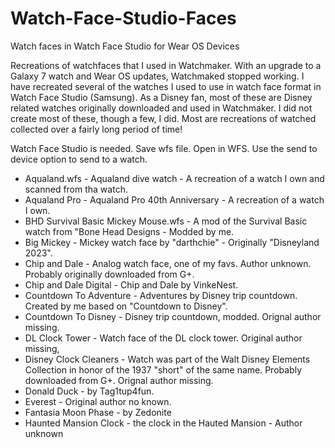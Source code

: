 # Watch-Face-Studio-Faces
Watch faces in Watch Face Studio for Wear OS Devices

Recreations of watchfaces that I used in Watchmaker.  With an upgrade to a Galaxy 7 watch and Wear OS updates, Watchmaked stopped working.  I have recreated several of the watches I used to use in watch face format in Watch Face Studio (Samsung).  As a Disney fan, most of these are Disney related watches originally downloaded and used in Watchmaker.  I did not create most of these, though a few, I did.  Most are recreations of watched collected over a fairly long period of time!

Watch Face Studio is needed.
Save wfs file.
Open in WFS.
Use the send to device option to send to a watch.

* Aqualand.wfs - Aqualand dive watch - A recreation of a watch I own and scanned from tha watch.
* Aqualand Pro - Aqualand Pro 40th Anniversary - A recreation of a watch I own.
* BHD Survival Basic Mickey Mouse.wfs - A mod of the Survival Basic watch from "Bone Head Designs - Modded by me.
* Big Mickey - Mickey watch face by "darthchie" - Originally "Disneyland 2023".
* Chip and Dale - Analog watch face, one of my favs. Author unknown. Probably originally downloaded from G+.
* Chip and Dale Digital - Chip and Dale by VinkeNest.
* Countdown To Adventure - Adventures by Disney trip countdown. Created by me based on "Countdown to Disney".
* Countdown To Disney - Disney trip countdown, modded.  Orignal author missing.
* DL Clock Tower - Watch face of the DL clock tower. Original author missing,
* Disney Clock Cleaners - Watch was part of the Walt Disney Elements Collection in honor of the 1937 "short" of the same name. Probably downloaded from G+. Orignal author missing.
* Donald Duck - by Tag1tup4fun.
* Everest - Original author no known.
* Fantasia Moon Phase - by Zedonite
* Haunted Mansion Clock - the clock in the Hauted Mansion - Author unknown
